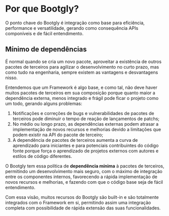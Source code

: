 # Por que Bootgly?

O ponto chave do Bootgly é integração como base para eficiência, performance e versatilidade, gerando como consequência APIs componíveis e de fácil entendimento.

## Mínimo de dependências

É normal quando se cria um novo pacote, aproveitar a existência de outros pacotes de terceiros para agilizar o desenvolvimento no curto prazo, mas como tudo na engenharia, sempre existem as vantagens e desvantagens nisso.

Entendemos que um Framework é algo base, e como tal, não deve haver muitos pacotes de terceiros em sua composição porque quanto maior a dependência externa, menos integrado e frágil pode ficar o projeto como um todo, gerando alguns problemas:

1. Notificações e correções de bugs e vulnerabilidades de pacotes de terceiros pode diminuir o tempo de reação de lançamentos de patchs;
2. No médio ou longo prazo, as dependências externas podem atrasar a implementação de novos recursos e melhorias devido a limitações que podem existir na API do pacote de terceiro;
3. A dependência de pacotes de terceiros aumenta a curva de aprendizado para iniciantes e para potenciais contribuintes do código fonte porque força o aprendizado de projetos externos com autores e estilos de código diferentes.

O Bootgly tem essa política de **dependência mínima** à pacotes de terceiros, permitindo um desenvolvimento mais seguro, com o máximo de integração entre os componentes internos, favorecendo a rápida implementação de novos recursos e melhorias, e fazendo com que o código base seja de fácil entendimento.

Com essa visão, muitos recursos do Bootgly são built-in e são totalmente integrados com o Framework em si, permitindo assim uma integração completa com possibilidade de rápida extensão das suas funcionalidades.
